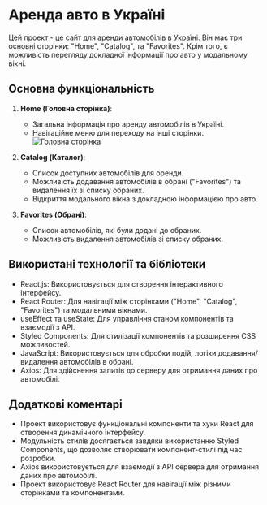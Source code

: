 
# Аренда авто в Україні

Цей проект - це сайт для аренди автомобілів в Україні. Він має три основні сторінки: "Home", "Catalog", та "Favorites". Крім того, є можливість перегляду докладної інформації про авто у модальному вікні.

## Основна функціональність

1. **Home (Головна сторінка)**:
   - Загальна інформація про аренду автомобілів в Україні.
   - Навігаційне меню для переходу на інші сторінки.
   ![Головна сторінка](D:\testproject\auto-rent-ua\images\Home.png)

2. **Catalog (Каталог)**:
   - Список доступних автомобілів для оренди.
   - Можливість додавання автомобілів в обрані ("Favorites") та видалення їх зі списку обраних.
   - Відкриття модального вікна з докладною інформацією про авто.

3. **Favorites (Обрані)**:
   - Список автомобілів, які були додані до обраних.
   - Можливість видалення автомобілів зі списку обраних.

## Використані технології та бібліотеки

- React.js: Використовується для створення інтерактивного інтерфейсу.
- React Router: Для навігації між сторінками ("Home", "Catalog", "Favorites") та модальними вікнами.
- useEffect та useState: Для управління станом компонентів та взаємодії з API.
- Styled Components: Для стилізації компонентів та розширення CSS можливостей.
- JavaScript: Використовується для обробки подій, логіки додавання/видалення автомобілів в обрані.
- Axios: Для здійснення запитів до серверу для отримання даних про автомобілі.

## Додаткові коментарі

- Проект використовує функціональні компоненти та хуки React для створення динамічного інтерфейсу.
- Модульність стилів досягається завдяки використанню Styled Components, що дозволяє створювати компонент-стилі під час розробки.
- Axios використовується для взаємодії з API сервера для отримання даних про автомобілі.
- Проект використовує React Router для навігації між різними сторінками та компонентами.
